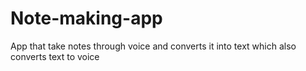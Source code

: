# Note-making-app
App that take notes through voice and converts it into text  which also converts text to  voice
